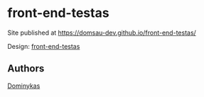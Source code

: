 
# front-end-testas

Site published at https://domsau-dev.github.io/front-end-testas/

Design: [front-end-testas](https://cdn.discordapp.com/attachments/850245533838868480/850246623883034644/login_screen.png)


## Authors

[Dominykas](https://github.com/domsau-dev)
